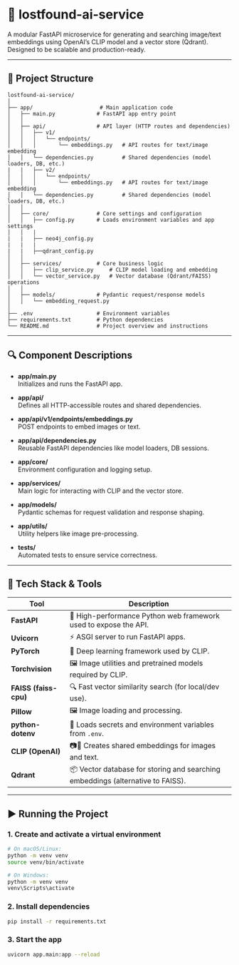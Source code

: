 
# 🧠 lostfound-ai-service

A modular FastAPI microservice for generating and searching image/text embeddings using OpenAI’s CLIP model and a vector store (Qdrant). Designed to be scalable and production-ready.

---

## 📁 Project Structure

```text
lostfound-ai-service/
│
├── app/                     # Main application code
│   ├── main.py             # FastAPI app entry point
│   │
│   ├── api/                # API layer (HTTP routes and dependencies)
│   │   ├── v1/
│   │   │   └── endpoints/
│   │   │       └── embeddings.py   # API routes for text/image embedding
│   │   └── dependencies.py         # Shared dependencies (model loaders, DB, etc.)
|   |   ├── v2/
│   │   │   └── endpoints/
│   │   │       └── embeddings.py   # API routes for text/image embedding
│   │   └── dependencies.py         # Shared dependencies (model loaders, DB, etc.)
│   │
│   ├── core/               # Core settings and configuration
│   │   ├── config.py       # Loads environment variables and app settings
│   │   |
|   |   ├── neo4j_config.py 
|   |   |
|   |   ├──qdrant_config.py
│   │
│   ├── services/           # Core business logic
│   │   ├── clip_service.py     # CLIP model loading and embedding
│   │   └── vector_service.py   # Vector database (Qdrant/FAISS) operations
│   │
│   ├── models/             # Pydantic request/response models
│   │   └── embedding_request.py
│
├── .env                    # Environment variables
├── requirements.txt        # Python dependencies
└── README.md               # Project overview and instructions
```

---

## 🔍 Component Descriptions

- **app/main.py**  
  Initializes and runs the FastAPI app.

- **app/api/**  
  Defines all HTTP-accessible routes and shared dependencies.

- **app/api/v1/endpoints/embeddings.py**  
  POST endpoints to embed images or text.

- **app/api/dependencies.py**  
  Reusable FastAPI dependencies like model loaders, DB sessions.

- **app/core/**  
  Environment configuration and logging setup.

- **app/services/**  
  Main logic for interacting with CLIP and the vector store.

- **app/models/**  
  Pydantic schemas for request validation and response shaping.

- **app/utils/**  
  Utility helpers like image pre-processing.

- **tests/**  
  Automated tests to ensure service correctness.

---

## 🧰 Tech Stack & Tools

| Tool               | Description |
|--------------------|-------------|
| **FastAPI**        | 🚀 High-performance Python web framework used to expose the API. |
| **Uvicorn**        | ⚡ ASGI server to run FastAPI apps. |
| **PyTorch**        | 🧠 Deep learning framework used by CLIP. |
| **Torchvision**    | 🖼️ Image utilities and pretrained models required by CLIP. |
| **FAISS (faiss-cpu)** | 🔍 Fast vector similarity search (for local/dev use). |
| **Pillow**         | 🖼️ Image loading and processing. |
| **python-dotenv**  | 🔐 Loads secrets and environment variables from `.env`. |
| **CLIP (OpenAI)**  | 📷📝 Creates shared embeddings for images and text. |
| **Qdrant**         | 📦 Vector database for storing and searching embeddings (alternative to FAISS). |

---

## ▶️ Running the Project

### 1. Create and activate a virtual environment

```bash
# On macOS/Linux:
python -m venv venv
source venv/bin/activate

# On Windows:
python -m venv venv
venv\Scripts\activate
```

### 2. Install dependencies

```bash
pip install -r requirements.txt
```

### 3. Start the app

```bash
uvicorn app.main:app --reload
```
